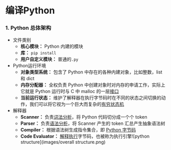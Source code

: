 # 编译Python

### 1. Python 总体架构

- 文件类别
  - **核心模块：** Python 内建的模块
  - **库：** `pip install`
  - **用户自定义模块：** 普通的`.py`
- Python运行环境
  - **对象类型系统：** 包含了 Python 中存在的各种内建对象，比如整数，list 和 dict
  - **内存分配器：** 全权负责 Python 中创建对象时对内存的申请工作，实际上它就是 Python 运行时与 C
    中 malloc 的一层<u>接口</u>
  - **当前运行状态：** 维护了解释器在执行字节码时在不同的状态之间切换的动作，我们可以将它视为一个巨大而复杂的<u>有穷状态机</u>
- 解释器
  - **Scanner：** 负责<u>词法分析</u>，将 Python 代码切分成一个个 token
  - **Parser：** 负责<u>语法分析</u>，将 Scanner 产生的 token 汇总产生抽象语法树
  - **Compiler：** 根据语法树生成指令集合，即 <u>Python 字节码</u>
  - **Code Evaluator：** <u>解释执行</u>字节码，也被称为执行引擎![python structure](images/overall structure.png)

